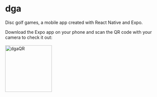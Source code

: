 # dga

Disc golf games, a mobile app created with React Native and Expo.


Download the Expo app on your phone and scan the QR code with your camera to check it out:
<br><br>
<img width="150" alt="dgaQR" src="https://user-images.githubusercontent.com/71737188/123717991-ad7d2380-d843-11eb-8aa2-b6813f0d0412.png">

